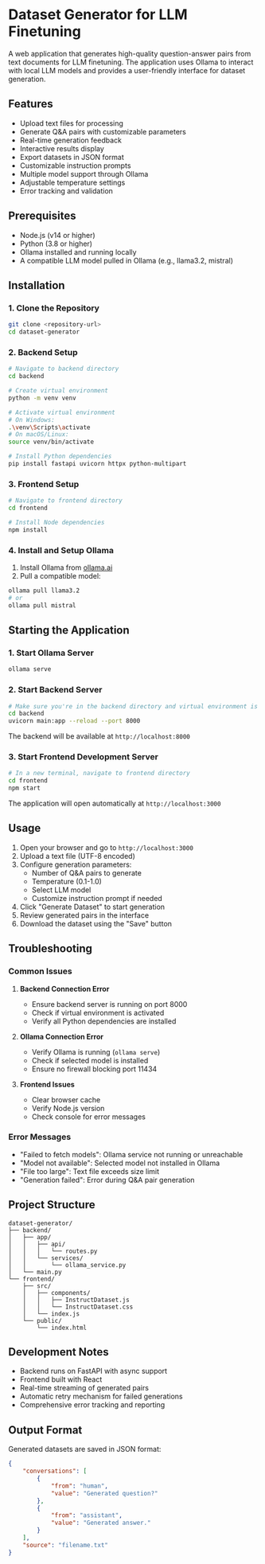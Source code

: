 # Dataset Generator for LLM Finetuning

A web application that generates high-quality question-answer pairs from text documents for LLM finetuning. The application uses Ollama to interact with local LLM models and provides a user-friendly interface for dataset generation.

## Features

- Upload text files for processing
- Generate Q&A pairs with customizable parameters
- Real-time generation feedback
- Interactive results display
- Export datasets in JSON format
- Customizable instruction prompts
- Multiple model support through Ollama
- Adjustable temperature settings
- Error tracking and validation

## Prerequisites

- Node.js (v14 or higher)
- Python (3.8 or higher)
- Ollama installed and running locally
- A compatible LLM model pulled in Ollama (e.g., llama3.2, mistral)

## Installation

### 1. Clone the Repository
```bash
git clone <repository-url>
cd dataset-generator
```

### 2. Backend Setup
```bash
# Navigate to backend directory
cd backend

# Create virtual environment
python -m venv venv

# Activate virtual environment
# On Windows:
.\venv\Scripts\activate
# On macOS/Linux:
source venv/bin/activate

# Install Python dependencies
pip install fastapi uvicorn httpx python-multipart
```

### 3. Frontend Setup
```bash
# Navigate to frontend directory
cd frontend

# Install Node dependencies
npm install
```

### 4. Install and Setup Ollama
1. Install Ollama from [ollama.ai](https://ollama.ai)
2. Pull a compatible model:
```bash
ollama pull llama3.2
# or
ollama pull mistral
```

## Starting the Application

### 1. Start Ollama Server
```bash
ollama serve
```

### 2. Start Backend Server
```bash
# Make sure you're in the backend directory and virtual environment is activated
cd backend
uvicorn main:app --reload --port 8000
```
The backend will be available at `http://localhost:8000`

### 3. Start Frontend Development Server
```bash
# In a new terminal, navigate to frontend directory
cd frontend
npm start
```
The application will open automatically at `http://localhost:3000`

## Usage

1. Open your browser and go to `http://localhost:3000`
2. Upload a text file (UTF-8 encoded)
3. Configure generation parameters:
   - Number of Q&A pairs to generate
   - Temperature (0.1-1.0)
   - Select LLM model
   - Customize instruction prompt if needed
4. Click "Generate Dataset" to start generation
5. Review generated pairs in the interface
6. Download the dataset using the "Save" button

## Troubleshooting

### Common Issues

1. **Backend Connection Error**
   - Ensure backend server is running on port 8000
   - Check if virtual environment is activated
   - Verify all Python dependencies are installed

2. **Ollama Connection Error**
   - Verify Ollama is running (`ollama serve`)
   - Check if selected model is installed
   - Ensure no firewall blocking port 11434

3. **Frontend Issues**
   - Clear browser cache
   - Verify Node.js version
   - Check console for error messages

### Error Messages

- "Failed to fetch models": Ollama service not running or unreachable
- "Model not available": Selected model not installed in Ollama
- "File too large": Text file exceeds size limit
- "Generation failed": Error during Q&A pair generation

## Project Structure

```
dataset-generator/
├── backend/
│   ├── app/
│   │   ├── api/
│   │   │   └── routes.py
│   │   └── services/
│   │       └── ollama_service.py
│   └── main.py
└── frontend/
    ├── src/
    │   ├── components/
    │   │   ├── InstructDataset.js
    │   │   └── InstructDataset.css
    │   └── index.js
    └── public/
        └── index.html
```

## Development Notes

- Backend runs on FastAPI with async support
- Frontend built with React
- Real-time streaming of generated pairs
- Automatic retry mechanism for failed generations
- Comprehensive error tracking and reporting

## Output Format

Generated datasets are saved in JSON format:
```json
{
    "conversations": [
        {
            "from": "human",
            "value": "Generated question?"
        },
        {
            "from": "assistant",
            "value": "Generated answer."
        }
    ],
    "source": "filename.txt"
}
```
